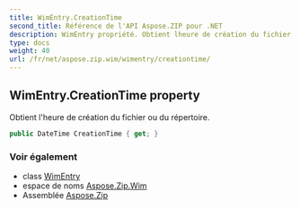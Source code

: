 ```yaml
---
title: WimEntry.CreationTime
second_title: Référence de l'API Aspose.ZIP pour .NET
description: WimEntry propriété. Obtient lheure de création du fichier ou du répertoire.
type: docs
weight: 40
url: /fr/net/aspose.zip.wim/wimentry/creationtime/
---
```

## WimEntry.CreationTime property

Obtient l'heure de création du fichier ou du répertoire.

```csharp
public DateTime CreationTime { get; }
```

### Voir également

* class [WimEntry](../)
* espace de noms [Aspose.Zip.Wim](../../wimentry/)
* Assemblée [Aspose.Zip](../../../)


